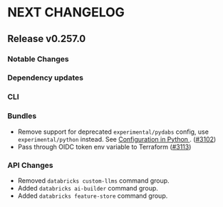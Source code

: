 # NEXT CHANGELOG

## Release v0.257.0

### Notable Changes

### Dependency updates

### CLI

### Bundles
* Remove support for deprecated `experimental/pydabs` config, use `experimental/python` instead. See [Configuration in Python
](https://docs.databricks.com/dev-tools/bundles/python). ([#3102](https://github.com/databricks/cli/pull/3102))
* Pass through OIDC token env variable to Terraform ([#3113](https://github.com/databricks/cli/pull/3113))

### API Changes
* Removed `databricks custom-llms` command group.
* Added `databricks ai-builder` command group.
* Added `databricks feature-store` command group.
